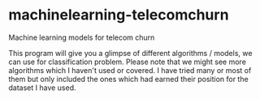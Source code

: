 # machinelearning-telecomchurn
Machine learning models for telecom churn

This program will give you a glimpse of different algorithms / models, we can use for classification problem. Please note that we might see more algorithms which I haven't used or covered.  I have tried many or most of them but only included the ones which had earned their position for the dataset I have used.

